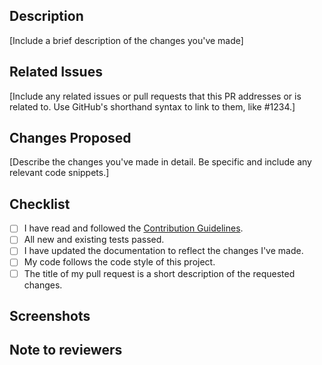 ## Description

[Include a brief description of the changes you've made]

## Related Issues

[Include any related issues or pull requests that this PR addresses or is related to. Use GitHub's shorthand syntax to link to them, like #1234.]

## Changes Proposed

[Describe the changes you've made in detail. Be specific and include any relevant code snippets.]

## Checklist

- [ ] I have read and followed the [Contribution Guidelines](https://github.com/shyamtawli/devFind/blob/master/CONTRIBUTING.md).
- [ ] All new and existing tests passed.
- [ ] I have updated the documentation to reflect the changes I've made.
- [ ] My code follows the code style of this project.
- [ ] The title of my pull request is a short description of the requested changes.

## Screenshots

## Note to reviewers
